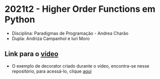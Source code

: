 # 2021t2 - Higher Order Functions em Python

- Disciplina: Paradigmas de Programação - Andrea Charão
- Dupla: Andriza Campanhol e Iuri Moro

## Link para o [vídeo](https://drive.google.com/file/d/1QvcuC4engg8uhFxA8F4Ys5YMNpjheN68/view?ts=60df3059)

- O exemplo de decorator criado durante o vídeo, encontra-se nesse repositório, para acessá-lo, clique [aqui](https://github.com/elc117/2021t2-andriza-e-iuri/blob/main/pratica.py)



